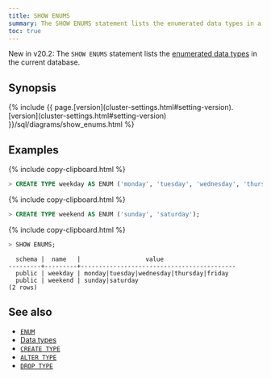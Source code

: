 ```yaml
---
title: SHOW ENUMS
summary: The SHOW ENUMS statement lists the enumerated data types in a database.
toc: true
---
```


<span class="[version](cluster-settings.html#setting-version)-tag">New in v20.2:</span> The `SHOW ENUMS` statement lists the [enumerated data types](enum.html) in the current database.

## Synopsis

<div>
{% include {{ page.[version](cluster-settings.html#setting-version).[version](cluster-settings.html#setting-version) }}/sql/diagrams/show_enums.html %}
</div>

## Examples

{% include copy-clipboard.html %}
~~~ sql
> CREATE TYPE weekday AS ENUM ('monday', 'tuesday', 'wednesday', 'thursday', 'friday');
~~~

{% include copy-clipboard.html %}
~~~ sql
> CREATE TYPE weekend AS ENUM ('sunday', 'saturday');
~~~

{% include copy-clipboard.html %}
~~~ sql
> SHOW ENUMS;
~~~

~~~
  schema |  name   |                  value
---------+---------+-------------------------------------------
  public | weekday | monday|tuesday|wednesday|thursday|friday
  public | weekend | sunday|saturday
(2 rows)
~~~


## See also

- [`ENUM`](enum.html)
- [Data types](data-types.html)
- [`CREATE TYPE`](create-type.html)
- [`ALTER TYPE`](alter-type.html)
- [`DROP TYPE`](drop-type.html)
